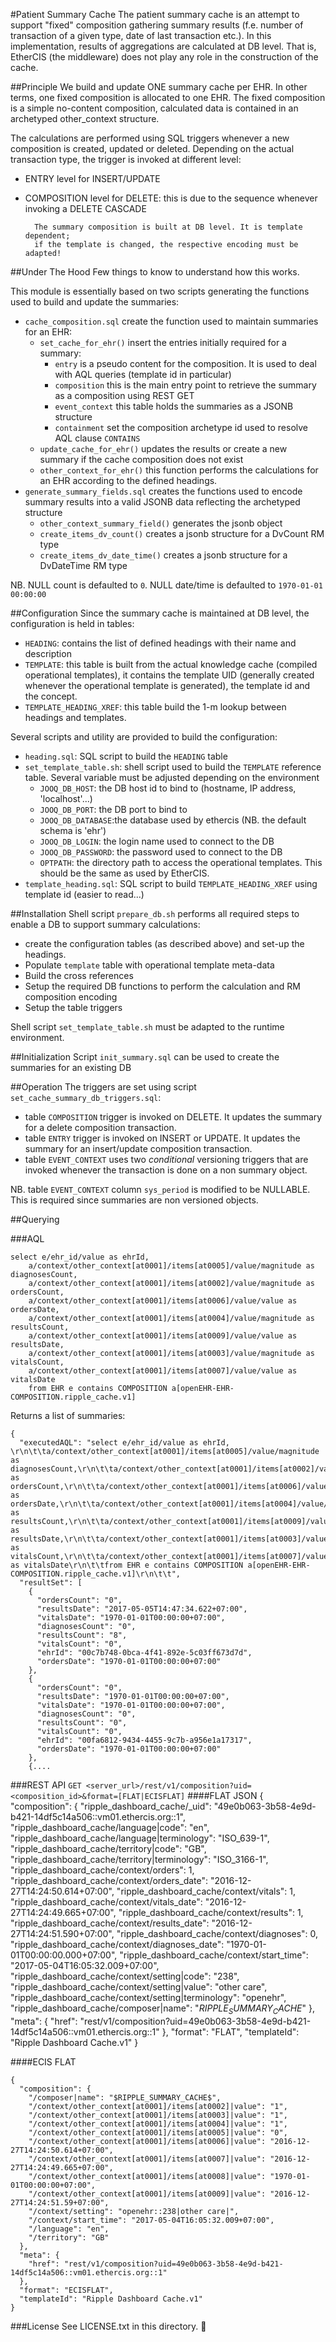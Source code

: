 #Patient Summary Cache
The patient summary cache is an attempt to support "fixed" composition gathering summary results (f.e. number of transaction of a given type, date of last transaction etc.). In this implementation, results of aggregations are calculated at DB level. That is, EtherCIS (the middleware) does not play any role in the construction of the cache.

##Principle
We build and update ONE summary cache per EHR. In other terms, one fixed composition is allocated to one EHR. The fixed composition is a simple no-content composition, calculated data is contained in an archetyped other_context structure.

The calculations are performed using SQL triggers whenever a new composition is created, updated or deleted. Depending on the actual transaction type, the trigger is invoked at different level:

- ENTRY level for INSERT/UPDATE
- COMPOSITION level for DELETE: this is due to the sequence whenever invoking a DELETE CASCADE

		The summary composition is built at DB level. It is template dependent; 
		if the template is changed, the respective encoding must be adapted!

##Under The Hood
Few things to know to understand how this works.

This module is essentially based on two scripts generating the functions used to build and update the summaries:

- `cache_composition.sql` create the function used to maintain summaries for an EHR:
	- `set_cache_for_ehr()` insert the entries initially required for a summary:
		- `entry` is a pseudo content for the composition. It is used to deal with AQL queries (template id in particular)
		- `composition` this is the main entry point to retrieve the summary as a composition using REST GET
		- `event_context` this table holds the summaries as a JSONB structure
		- `containment` set the composition archetype id used to resolve AQL clause `CONTAINS`
	- `update_cache_for_ehr()` updates the results or create a new summary if the cache composition does not exist
	- `other_context_for_ehr()` this function performs the calculations for an EHR according to the defined headings.
- `generate_summary_fields.sql` creates the functions used to encode summary results into a valid JSONB data reflecting the archetyped structure
	- `other_context_summary_field()` generates the jsonb object
	- `create_items_dv_count()` creates a jsonb structure for a DvCount RM type
	- `create_items_dv_date_time()` creates a jsonb structure for a DvDateTime RM type

NB. NULL count is defaulted to `0`. NULL date/time is defaulted to `1970-01-01 00:00:00`  


##Configuration
Since the summary cache is maintained at DB level, the configuration is held in tables:

- `HEADING`: contains the list of defined headings with their name and description
- `TEMPLATE`: this table is built from the actual knowledge cache (compiled operational templates), it contains the template UID (generally created whenever the operational template is generated), the template id and the concept.
- `TEMPLATE_HEADING_XREF`: this table build the 1-m lookup between headings and templates.

Several scripts and utility are provided to build the configuration:

- `heading.sql`: SQL script to build the `HEADING` table
- `set_template_table.sh`: shell script used to build the `TEMPLATE` reference table. Several variable must be adjusted depending on the environment
	- `JOOQ_DB_HOST`: the DB host id to bind to (hostname, IP address, 'localhost'...)
	- `JOOQ_DB_PORT`: the DB port to bind to
	- `JOOQ_DB_DATABASE`:the database used by ethercis (NB. the default schema is 'ehr')
	- `JOOQ_DB_LOGIN`: the login name used to connect to the DB
	- `JOOQ_DB_PASSWORD`: the password used to connect to the DB
	- `OPTPATH`: the directory path to access the operational templates. This should be the same as used by EtherCIS.
- `template_heading.sql`: SQL script to build `TEMPLATE_HEADING_XREF` using template id (easier to read...)

##Installation
Shell script `prepare_db.sh` performs all required steps to enable a DB to support summary calculations:

- create the configuration tables (as described above) and set-up the headings.
- Populate `template` table with operational template meta-data
- Build the cross references
- Setup the required DB functions to perform the calculation and RM composition encoding
- Setup the table triggers

Shell script `set_template_table.sh` must be adapted to the runtime environment.

##Initialization
Script `init_summary.sql` can be used to create the summaries for an existing DB

##Operation
The triggers are set using script `set_cache_summary_db_triggers.sql`:

- table `COMPOSITION` trigger is invoked on DELETE. It updates the summary for a delete composition transaction.
- table `ENTRY` trigger is invoked on INSERT or UPDATE. It updates the summary for an insert/update composition transaction.
- table `EVENT_CONTEXT` uses two _conditional_ versioning triggers that are invoked whenever the transaction is done on a non summary object.

NB. table `EVENT_CONTEXT` column `sys_period` is modified to be NULLABLE. This is required since summaries are non versioned objects. 

##Querying

###AQL

	select e/ehr_id/value as ehrId, 
		a/context/other_context[at0001]/items[at0005]/value/magnitude as diagnosesCount,
		a/context/other_context[at0001]/items[at0002]/value/magnitude as ordersCount,
		a/context/other_context[at0001]/items[at0006]/value/value as ordersDate,
		a/context/other_context[at0001]/items[at0004]/value/magnitude as resultsCount,
		a/context/other_context[at0001]/items[at0009]/value/value as resultsDate,
		a/context/other_context[at0001]/items[at0003]/value/magnitude as vitalsCount,
		a/context/other_context[at0001]/items[at0007]/value/value as vitalsDate
		from EHR e contains COMPOSITION a[openEHR-EHR-COMPOSITION.ripple_cache.v1]

Returns a list of summaries:

	{
	  "executedAQL": "select e/ehr_id/value as ehrId, \r\n\t\ta/context/other_context[at0001]/items[at0005]/value/magnitude as diagnosesCount,\r\n\t\ta/context/other_context[at0001]/items[at0002]/value/magnitude as ordersCount,\r\n\t\ta/context/other_context[at0001]/items[at0006]/value/value as ordersDate,\r\n\t\ta/context/other_context[at0001]/items[at0004]/value/magnitude as resultsCount,\r\n\t\ta/context/other_context[at0001]/items[at0009]/value/value as resultsDate,\r\n\t\ta/context/other_context[at0001]/items[at0003]/value/magnitude as vitalsCount,\r\n\t\ta/context/other_context[at0001]/items[at0007]/value/value as vitalsDate\r\n\t\tfrom EHR e contains COMPOSITION a[openEHR-EHR-COMPOSITION.ripple_cache.v1]\r\n\t\t",
	  "resultSet": [
	    {
	      "ordersCount": "0",
	      "resultsDate": "2017-05-05T14:47:34.622+07:00",
	      "vitalsDate": "1970-01-01T00:00:00+07:00",
	      "diagnosesCount": "0",
	      "resultsCount": "8",
	      "vitalsCount": "0",
	      "ehrId": "00c7b748-0bca-4f41-892e-5c03ff673d7d",
	      "ordersDate": "1970-01-01T00:00:00+07:00"
	    },
	    {
	      "ordersCount": "0",
	      "resultsDate": "1970-01-01T00:00:00+07:00",
	      "vitalsDate": "1970-01-01T00:00:00+07:00",
	      "diagnosesCount": "0",
	      "resultsCount": "0",
	      "vitalsCount": "0",
	      "ehrId": "00fa6812-9434-4455-9c7b-a956e1a17317",
	      "ordersDate": "1970-01-01T00:00:00+07:00"
	    },
	    {....

###REST API
`GET <server_url>/rest/v1/composition?uid=<composition_id>&format=[FLAT|ECISFLAT]`
####FLAT JSON
	{
	  "composition": {
	    "ripple_dashboard_cache/_uid": "49e0b063-3b58-4e9d-b421-14df5c14a506::vm01.ethercis.org::1",
	    "ripple_dashboard_cache/language|code": "en",
	    "ripple_dashboard_cache/language|terminology": "ISO_639-1",
	    "ripple_dashboard_cache/territory|code": "GB",
	    "ripple_dashboard_cache/territory|terminology": "ISO_3166-1",
	    "ripple_dashboard_cache/context/orders": 1,
	    "ripple_dashboard_cache/context/orders_date": "2016-12-27T14:24:50.614+07:00",
	    "ripple_dashboard_cache/context/vitals": 1,
	    "ripple_dashboard_cache/context/vitals_date": "2016-12-27T14:24:49.665+07:00",
	    "ripple_dashboard_cache/context/results": 1,
	    "ripple_dashboard_cache/context/results_date": "2016-12-27T14:24:51.590+07:00",
	    "ripple_dashboard_cache/context/diagnoses": 0,
	    "ripple_dashboard_cache/context/diagnoses_date": "1970-01-01T00:00:00.000+07:00",
	    "ripple_dashboard_cache/context/start_time": "2017-05-04T16:05:32.009+07:00",
	    "ripple_dashboard_cache/context/setting|code": "238",
	    "ripple_dashboard_cache/context/setting|value": "other care",
	    "ripple_dashboard_cache/context/setting|terminology": "openehr",
	    "ripple_dashboard_cache/composer|name": "$RIPPLE_SUMMARY_CACHE$"
	  },
	  "meta": {
	    "href": "rest/v1/composition?uid=49e0b063-3b58-4e9d-b421-14df5c14a506::vm01.ethercis.org::1"
	  },
	  "format": "FLAT",
	  "templateId": "Ripple Dashboard Cache.v1"
	}

####ECIS FLAT

	{
	  "composition": {
	    "/composer|name": "$RIPPLE_SUMMARY_CACHE$",
	    "/context/other_context[at0001]/items[at0002]|value": "1",
	    "/context/other_context[at0001]/items[at0003]|value": "1",
	    "/context/other_context[at0001]/items[at0004]|value": "1",
	    "/context/other_context[at0001]/items[at0005]|value": "0",
	    "/context/other_context[at0001]/items[at0006]|value": "2016-12-27T14:24:50.614+07:00",
	    "/context/other_context[at0001]/items[at0007]|value": "2016-12-27T14:24:49.665+07:00",
	    "/context/other_context[at0001]/items[at0008]|value": "1970-01-01T00:00:00+07:00",
	    "/context/other_context[at0001]/items[at0009]|value": "2016-12-27T14:24:51.59+07:00",
	    "/context/setting": "openehr::238|other care|",
	    "/context/start_time": "2017-05-04T16:05:32.009+07:00",
	    "/language": "en",
	    "/territory": "GB"
	  },
	  "meta": {
	    "href": "rest/v1/composition?uid=49e0b063-3b58-4e9d-b421-14df5c14a506::vm01.ethercis.org::1"
	  },
	  "format": "ECISFLAT",
	  "templateId": "Ripple Dashboard Cache.v1"
	} 
###License
See LICENSE.txt in this directory.     